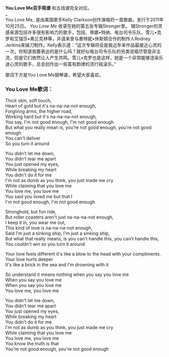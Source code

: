 

**You Love Me双手简谱** 和五线谱完全对应。  
_  
You Love Me_ 是由美国歌手Kelly Clarkson创作演唱的一首歌曲，发行于2011年10月25日。 _You Love Me_
收录在她的第五张专辑Stronger里。
辑Stronger的灵感来源包括许多很有影响力的歌手，包括、蒂娜•特纳、电台司令乐队、雪儿•克罗和艾瑞莎•弗兰克林等，并请来曾与惠特妮•休斯顿合作的制作人Rodney
Jerkins来操刀制作。Kelly表示道：“这次专辑将会是我近年来作品最接近心灵的一次，你知道我要表达的是什么吗？就好似电台司令乐队的另类说唱尽管是非主流，但是它们依然让人产生共鸣。雪儿•克罗也是这样，她是一个非常能够渲染乐迷心灵的歌手，总会创作出一些富有韵律的流行摇滚乐。”  
  
歌词下方是You Love Me钢琴谱，希望大家喜欢。

### You Love Me歌词：

Thick skin, soft touch,  
Heart of gold but it's na-na-na-not enough,  
Forgiving arms, the higher road,  
Working hard but it's na-na-na-not enough,  
You say, I'm not good enough, I'm not good enough  
But what you really mean is, you're not good enough, you're not good enough  
You can't deliver  
So you turn it around

You didn't let me down,  
You didn't tear me apart  
You just opened my eyes,  
While breaking my heart  
You didn't do it for me  
I'm not as dumb as you think, you just made me cry  
While claiming that you love me  
You love me, you love me  
You said you loved me but that I  
I'm not good enough, I'm not good enough

Stronghold, but fun ride,  
But roller coasters aren't just na-na-na-not enough,  
I keep it in, you wear me out,  
This kind of love is na-na-na-not enough,  
Said I'm just a sinking ship, I'm just a sinking ship,  
But what that really means, is you can't handle this, you can't handle this,  
You couldn't win so you turn it around

Your love feels different it's like a blow to the head with your compliments.  
Your love hurts deeper  
It's like a brick in the sea and I'm drowning with it

So understand it means nothing when you say you love me  
When you say you love me  
When you say you love me  
You love me, you love me

You didn't let me down,  
You didn't tear me apart  
You just opened my eyes,  
While breaking my heart  
You didn't do it for me  
I'm not as dumb as you think, you just made me cry  
While claiming that you love me  
You love me, you love me  
You know the truth is that  
You're not good enough, you're not good enough

